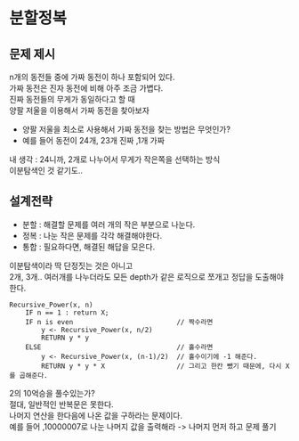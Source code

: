 # 분할정복 

## 문제 제시  
n개의 동전들 중에 가짜 동전이 하나 포함되어 있다.   
가짜 동전은 진자 동전에 비해 아주 조금 가볍다.    
진짜 동전들의 무게가 동일하다고 할 때  
양팔 저울을 이용해서 가짜 동전을 찾아보자   

* 양팔 저울을 최소로 사용해서 가짜 동전을 찾는 방법은 무엇인가?  
* 예를 들어 동전이 24개, 23개 진짜 ,1개 가짜   
   
내 생각 : 24니까, 2개로 나누어서 무게가 작은쪽을 선택하는 방식     
이분탐색인 것 같기도..  

## 설계전략   
* 분할 : 해결할 문제를 여러 개의 작은 부분으로 나눈다.   
* 정복 : 나눈 작은 문제를 각각 해결해야한다.     
* 통합 : 필요하다면, 해결된 해답을 모은다.    
  
이분탐색이라 딱 단정짓는 것은 아니고     
2개, 3개.. 여러개를 나누더라도 모든 depth가 같은 로직으로 쪼개고 정답을 도출해야한다.   

```
Recursive_Power(x, n)
    IF n == 1 : return X;
    IF n is even                          // 짝수라면
        y <- Recursive_Power(x, n/2)  
        RETURN y * y
    ELSE                                  // 홀수라면     
        y <- Recursive_Power(x, (n-1)/2)  // 홀수이기에 -1 해준다.     
        RETURN y * y * X                  // 그리고 한칸 뺐기 때문에, 다시 X를 곱해준다.    
```
   
2의 10억승을 풀수있는가?        
절대, 일반적인 반복문은 못한다.       
나머지 연산을 한다음에 나온 값을 구하라는 문제이다.   
예를 들어 ,10000007로 나눈 나머지 값을 출력해라 -> 나머지 먼저 하고 문제 풀기   

